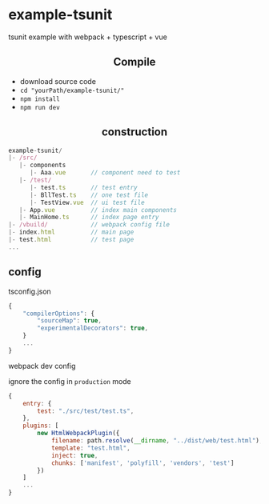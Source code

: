 # example-tsunit

tsunit example with webpack + typescript + vue

<h2 align="center">Compile</h2>

- download source code
- `cd "yourPath/example-tsunit/"`
- `npm install`
- `npm run dev`

<h2 align="center">construction</h2>

```ts
example-tsunit/
|- /src/
   |- components
      |- Aaa.vue       // component need to test
   |- /test/
      |- test.ts       // test entry
      |- BllTest.ts    // one test file
      |- TestView.vue  // ui test file
   |- App.vue          // index main components
   |- MainHome.ts      // index page entry
|- /vbuild/            // webpack config file
|- index.html          // main page
|- test.html           // test page
...
```

## config

tsconfig.json
```js
{
    "compilerOptions": {
        "sourceMap": true,
        "experimentalDecorators": true,
    }
    ...
}
```

webpack dev config

ignore the config in `production` mode

```js
{
    entry: {
        test: "./src/test/test.ts",
    },
    plugins: [
        new HtmlWebpackPlugin({
            filename: path.resolve(__dirname, "../dist/web/test.html"),
            template: "test.html",
            inject: true,
            chunks: ['manifest', 'polyfill', 'vendors', 'test']
        })
    ]
    ...
}
```
